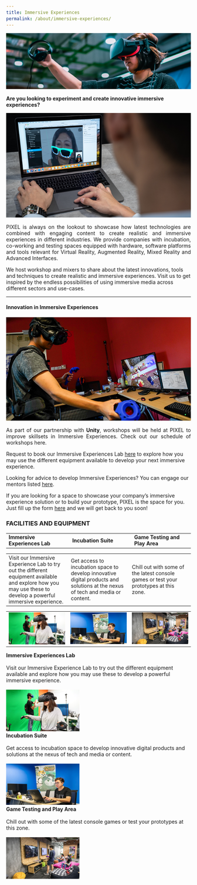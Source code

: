 ```yaml
---
title: Immersive Experiences
permalink: /about/immersive-experiences/
---
```

![1](/images/immersive-experiences/IME_Banner_1440-x-435.png)

**Are you looking to experiment and create innovative immersive experiences?**

![2](/images/immersive-experiences/IME_Img1_630-x-355.png)

<p align="justify">PIXEL is always on the lookout to showcase how latest technologies are combined with engaging content to create realistic and immersive experiences in different industries. We provide companies with incubation, co-working and testing spaces equipped with hardware, software platforms and tools relevant for Virtual Reality, Augmented Reality, Mixed Reality and Advanced Interfaces. 

We host workshop and mixers to share about the latest innovations, tools and techniques to create realistic and immersive experiences. Visit us to get inspired by the endless possibilities of using immersive media across different sectors and use-cases.</p>

---

#### Innovation in Immersive Experiences

![3](/images/immersive-experiences/IME_Img2_770x430.png)

<p align="justify">
  As part of our partnership with <b>Unity</b>, workshops will be held at PIXEL to improve skillsets in Immersive Experiences. Check out our schedule of workshops here.

Request to book our Immersive Experiences Lab <a href="https://forms.cwp.gov.sg/venuerequest/ime" target="_blank">here</a> to explore how you may use the different equipment available to develop your next immersive experience. 

Looking for advice to develop Immersive Experiences? You can engage our mentors listed <a href="/community/mentorship-programme/">here</a>.

If you are looking for a space to showcase your company’s immersive experience solution or to build your prototype, PIXEL is the space for you. Just fill up the form <a href="https://forms.cwp.gov.sg/venuerequest/FormNFJO7" target="_blank">here</a> and we will get back to you soon!</p>

<h3>FACILITIES AND EQUIPMENT</h3>

<table width="600" cellpadding="15px" border="0px" cellspacing="0" align="center">
       <tr width="600">
              <td width="200"><b>Immersive Experiences Lab</b></td>
              <td width="200"><b>Incubation Suite</b></td>
              <td width="200"><b>Game Testing and Play Area</b></td>
       </tr>
  </table>

<table width="600" cellpadding="15px" border="0px" cellspacing="0" align="center"> 
       <tr width="600">
              <td width="200">Visit our Immersive Experience Lab to try out the different equipment available and explore how you may use these to develop a powerful immersive experience.</td>
              <td width="200">Get access to incubation space to develop innovative digital products and solutions at the nexus of tech and media or content.</td>
              <td width="200">Chill out with some of the latest console games or test your prototypes at this zone.</td>
       </tr>
  </table>
  
<table width="600" cellpadding="15px" border="0px" cellspacing="0" align="center">
       <tr width="600">
              <td width="200"><img src="/images/facilities/facilities-and-equipment/Immersive-Experiences-Lab_630-x-355.png" width="200"></td>
              <td width="200"><img src="/images/facilities/facilities-and-equipment/IMG_8040-suite.jpg" width="200"></td>
              <td width="200"><img src="/images/facilities/facilities-and-equipment/IMG_8057-Playtest-area.jpg" width="200"></td>
       </tr>
       </table>
       
<div class="row">
  <div class="column">
    <div class="header"><b>Immersive Experiences Lab</b></div><br>
    <div class="para">Visit our Immersive Experience Lab to try out the different equipment available and explore how you may use these to develop a powerful immersive experience.</div><br>
         <img src="/images/facilities/facilities-and-equipment/Immersive-Experiences-Lab_630-x-355.png" width="200">
  </div>
  <div class="column">
    <div class="header"><b>Incubation Suite</b></div><br>
    <div class="para">Get access to incubation space to develop innovative digital products and solutions at the nexus of tech and media or content.</div><br><img src="/images/facilities/facilities-and-equipment/IMG_8040-suite.jpg" width="200">
  </div>
  <div class="column">
    <div class="header"><b>Game Testing and Play Area</b></div><br>
    <div class="para">Chill out with some of the latest console games or test your prototypes at this zone.</div><br><img src="/images/facilities/facilities-and-equipment/IMG_8057-Playtest-area.jpg" width="200">
    </div>
       </div>
